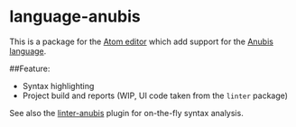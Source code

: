language-anubis
=========================

This is a package for the [Atom editor](https://atom.io) which add support for the [Anubis language](https://fr.wikipedia.org/wiki/Anubis_%28langage%29).

##Feature:
- Syntax highlighting
- Project build and reports (WIP, UI code taken from the `linter` package)

See also the [linter-anubis](https://github.com/grz0zrg/linter-anubis) plugin for on-the-fly syntax analysis.

